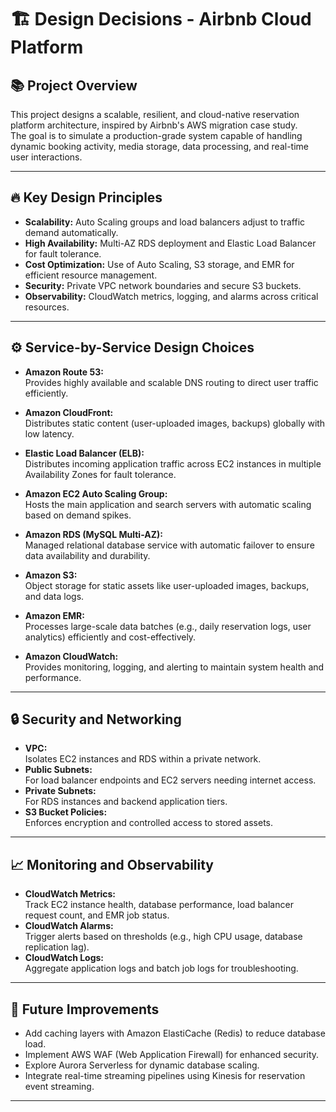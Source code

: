 # 🏗️ Design Decisions - Airbnb Cloud Platform

## 📚 Project Overview
This project designs a scalable, resilient, and cloud-native reservation platform architecture, inspired by Airbnb's AWS migration case study.  
The goal is to simulate a production-grade system capable of handling dynamic booking activity, media storage, data processing, and real-time user interactions.

---

## 🔥 Key Design Principles
- **Scalability:** Auto Scaling groups and load balancers adjust to traffic demand automatically.
- **High Availability:** Multi-AZ RDS deployment and Elastic Load Balancer for fault tolerance.
- **Cost Optimization:** Use of Auto Scaling, S3 storage, and EMR for efficient resource management.
- **Security:** Private VPC network boundaries and secure S3 buckets.
- **Observability:** CloudWatch metrics, logging, and alarms across critical resources.

---

## ⚙️ Service-by-Service Design Choices

- **Amazon Route 53:**  
  Provides highly available and scalable DNS routing to direct user traffic efficiently.

- **Amazon CloudFront:**  
  Distributes static content (user-uploaded images, backups) globally with low latency.

- **Elastic Load Balancer (ELB):**  
  Distributes incoming application traffic across EC2 instances in multiple Availability Zones for fault tolerance.

- **Amazon EC2 Auto Scaling Group:**  
  Hosts the main application and search servers with automatic scaling based on demand spikes.

- **Amazon RDS (MySQL Multi-AZ):**  
  Managed relational database service with automatic failover to ensure data availability and durability.

- **Amazon S3:**  
  Object storage for static assets like user-uploaded images, backups, and data logs.

- **Amazon EMR:**  
  Processes large-scale data batches (e.g., daily reservation logs, user analytics) efficiently and cost-effectively.

- **Amazon CloudWatch:**  
  Provides monitoring, logging, and alerting to maintain system health and performance.

---

## 🔒 Security and Networking
- **VPC:**  
  Isolates EC2 instances and RDS within a private network.
- **Public Subnets:**  
  For load balancer endpoints and EC2 servers needing internet access.
- **Private Subnets:**  
  For RDS instances and backend application tiers.
- **S3 Bucket Policies:**  
  Enforces encryption and controlled access to stored assets.

---

## 📈 Monitoring and Observability
- **CloudWatch Metrics:**  
  Track EC2 instance health, database performance, load balancer request count, and EMR job status.
- **CloudWatch Alarms:**  
  Trigger alerts based on thresholds (e.g., high CPU usage, database replication lag).
- **CloudWatch Logs:**  
  Aggregate application logs and batch job logs for troubleshooting.

---

## 🚀 Future Improvements
- Add caching layers with Amazon ElastiCache (Redis) to reduce database load.
- Implement AWS WAF (Web Application Firewall) for enhanced security.
- Explore Aurora Serverless for dynamic database scaling.
- Integrate real-time streaming pipelines using Kinesis for reservation event streaming.

---
